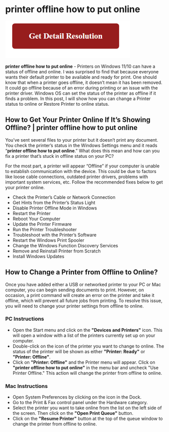 
# printer offline how to put online

[![printer offline how to put online](gett-detail.png)](https://computersolve.com/printer-offline-how-to-put-online/)

**printer offline how to put online** - Printers on Windows 11/10 can have a status of offline and online. I was surprised to find that because everyone wants their default printer to be available and ready for print. One should know that when a printer goes offline, it doesn’t mean it has been removed. It could go offline because of an error during printing or an issue with the printer driver. Windows OS can set the status of the printer as offline if it finds a problem. In this post, I will show how you can change a Printer status to online or Restore Printer to online status.


## How to Get Your Printer Online If It’s Showing Offline? | **printer offline how to put online**

You’ve sent several files to your printer but it doesn’t print any document. You check the printer’s status in the Windows Settings menu and it reads “**printer offline how to put online**.” What does this mean and how can you fix a printer that’s stuck in offline status on your PC? 

For the most part, a printer will appear “Offline” if your computer is unable to establish communication with the device. This could be due to factors like loose cable connections, outdated printer drivers, problems with important system services, etc. Follow the recommended fixes below to get your printer online.

* Check the Printer’s Cable or Network Connection
* Get Hints from the Printer’s Status Light
* Disable Printer Offline Mode in Windows
* Restart the Printer
* Reboot Your Computer
* Update the Printer Firmware
* Run the Printer Troubleshooter
* Troubleshoot with the Printer’s Software
* Restart the Windows Print Spooler
* Change the Windows Function Discovery Services
* Remove and Reinstall Printer from Scratch
* Install Windows Updates

## How to Change a Printer from Offline to Online?

Once you have added either a USB or networked printer to your PC or Mac computer, you can begin sending documents to print. However, on occasion, a print command will create an error on the printer and take it offline, which will prevent all future jobs from printing. To resolve this issue, you will need to change your printer settings from offline to online.

### PC Instructions

* Open the Start menu and click on the **"Devices and Printers"** icon. This will open a window with a list of the printers currently set up on your computer.
* Double-click on the icon of the printer you want to change to online. The status of the printer will be shown as either **"Printer: Ready"** or **"Printer: Offline"**.
* Click on **"Printer: Offline"** and the Printer menu will appear. Click on **"printer offline how to put online"** in the menu bar and uncheck "Use Printer Offline." This action will change the printer from offline to online.

### Mac Instructions

* Open System Preferences by clicking on the icon in the Dock.
* Go to the Print & Fax control panel under the Hardware category.
* Select the printer you want to take online from the list on the left side of the screen. Then click on the **"Open Print Queue"** button.
* Click on the **"Resume Printer"** button at the top of the queue window to change the printer from offline to online.
